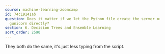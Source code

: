 ```yaml
---
course: machine-learning-zoomcamp
id: 74c19141ab
question: Does it matter if we let the Python file create the server or if we run
  gunicorn directly?
section: 6. Decision Trees and Ensemble Learning
sort_order: 2590
---
```


They both do the same, it's just less typing from the script.

